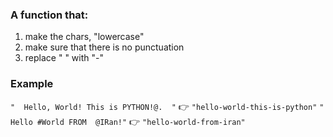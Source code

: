 ### A function that:
1) make the chars, "lowercase"
2) make sure that there is no punctuation
3) replace " " with "-"

### Example
`"  Hello, World! This is PYTHON!@.  "` 👉 `"hello-world-this-is-python"`
`" Hello #World FROM  @IRan!"` 👉 `"hello-world-from-iran"`
